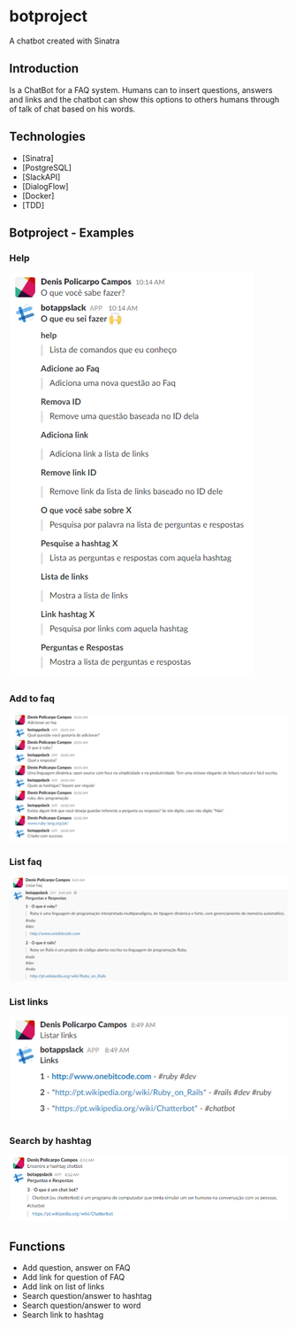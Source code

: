 # botproject
A chatbot created with Sinatra

## Introduction
Is a ChatBot for a FAQ system. Humans can to insert questions, answers and links and the chatbot can show this options to others humans through of talk of chat based on his words.

## Technologies
* [Sinatra]
* [PostgreSQL]
* [SlackAPI]
* [DialogFlow]
* [Docker]
* [TDD]

## Botproject - Examples

### Help
![alt text](https://github.com/denispolicarpocampos/botproject/blob/master/imgs/help.jpg?raw=true)

### Add to faq
![alt text](https://github.com/denispolicarpocampos/botproject/blob/master/imgs/addfaq.jpg?raw=true)

### List faq
![alt text](https://github.com/denispolicarpocampos/botproject/blob/master/imgs/listfaq.jpg?raw=true)

### List links
![alt text](https://github.com/denispolicarpocampos/botproject/blob/master/imgs/listlinks.jpg?raw=true)

### Search by hashtag
![alt text](https://github.com/denispolicarpocampos/botproject/blob/master/imgs/searchbyhashtag.jpg?raw=true)

## Functions
* Add question, answer on FAQ
* Add link for question of FAQ
* Add link on list of links
* Search question/answer to hashtag
* Search question/answer to word
* Search link to hashtag






